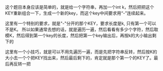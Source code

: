 这个题目本身应该是简单的，就是给一个字符串，再加一个int k，然后把把这个KEY重新组合一下，生成一个新的key，而这个key中间要求用“-”连续起来。

这里有一个特别的要求，就是"-"分开的那个KEY，要求长度是k, 只有第一个可以不是K。
所以如果通常去想的话，就是遍历一遍，然后看看有多少个字符，然后取模K，然后得到第一个key的长度，然后把第一个key输出后，再按k的大小输出剩下的

这里有一个小技巧，就是可以不用先遍历一遍，而是先把字符串反转，然后按K的大小去一个个把KEY找出来，然后最后剩下的，肯定就是那个第一个的KEY了。最后再反转一把